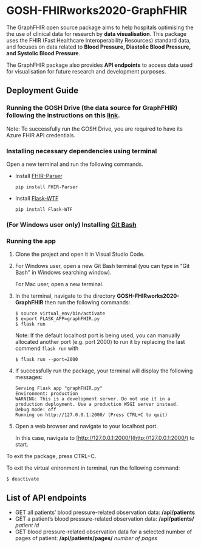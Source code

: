 # GOSH-FHIRworks2020-GraphFHIR
The GraphFHIR open source package aims to help hospitals optimising the the use of clinical data for research by **data visualisation**. This package uses the FHIR (Fast Healthcare Interoperability Resources) standard data, and focuses on data related to **Blood Pressure, Diastolic Blood Pressure, and Systolic Blood Pressure**.

The GraphFHIR package also provides **API endpoints** to access data used for visualisation for future research and development purposes.

## Deployment Guide
### Running the GOSH Drive (the data source for GraphFHIR) following the instructions on this [link](https://github.com/goshdrive/FHIRworks_2020).

Note: To successfully run the GOSH Drive, you are required to have its Azure FHIR API credentials.

### Installing necessary dependencies using terminal
Open a new terminal and run the following commands.
- Install [FHIR-Parser](https://pypi.org/project/FHIR-Parser/)
  ```
  pip install FHIR-Parser
  ```
- Install [Flask-WTF](https://flask-wtf.readthedocs.io/en/stable/install.html)
  ```
  pip install Flask-WTF
  ```
### (For Windows user only) Installing [Git Bash](https://gitforwindows.org/)
### Running the app
1. Clone the project and open it in Visual Studio Code.
2. For Windows user, open a new Git Bash terminal (you can type in "Git Bash" in Windows searching window). 

   For Mac user, open a new terminal.
3. In the terminal, navigate to the directory **GOSH-FHIRworks2020-GraphFHIR** then run the following commands:
   ```
   $ source virtual_env/bin/activate 
   $ export FLASK_APP=graphFHIR.py
   $ flask run
   ```
   Note: If the default localhost port is being used, you can manually allocated another port (e.g. port 2000) to run it by replacing the last commend `flask run` with
     
   ```
   $ flask run --port=2000
   ```
4. If successfully run the package, your terminal will display the following messages:
   ```
   Serving Flask app "graphFHIR.py"
   Environment: production
   WARNING: This is a development server. Do not use it in a production deployment. Use a production WSGI server instead.
   Debug mode: off
   Running on http://127.0.0.1:2000/ (Press CTRL+C to quit)
   ```
5. Open a web browser and navigate to your localhost port. 
   
   In this case, navigate to [http://127.0.0.1:2000/](http://127.0.0.1:2000/) to start.


To exit the package, press CTRL+C. 

To exit the virtual enironment in terminal, run the following command:
```
$ deactivate
```

## List of API endpoints
- GET all patients’ blood pressure-related observation data: **/api/patients**
- GET a patient’s blood pressure-related observation data: **/api/patients/** *patient id*
- GET blood pressure-related observation data for a selected number of pages of patient: **/api/patients/pages/** *number of pages*
